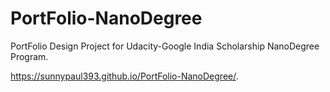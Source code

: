 # PortFolio-NanoDegree
PortFolio Design Project for Udacity-Google India Scholarship NanoDegree Program.

https://sunnypaul393.github.io/PortFolio-NanoDegree/.
